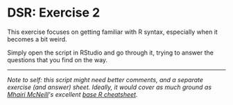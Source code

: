 # DSR: Exercise 2

This exercise focuses on getting familiar with R syntax, especially when it becomes a bit weird.

Simply open the script in RStudio and go through it, trying to answer the questions that you find on the way.

---

_Note to self: this script might need better comments, and a separate exercise (and answer) sheet. Ideally, it would cover as much ground as [Mhairi McNeill][mmn]'s excellent [base R cheatsheet][r-cheatsheet]._

[mmn]: http://mhairihmcneill.com/
[r-cheatsheet]: https://iqss.github.io/dss-workshops/R/Rintro/base-r-cheat-sheet.pdf
